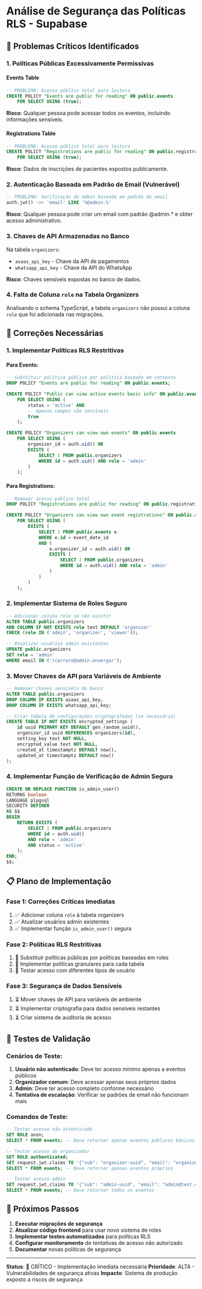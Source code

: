 # Análise de Segurança das Políticas RLS - Supabase

## 🚨 Problemas Críticos Identificados

### 1. **Políticas Públicas Excessivamente Permissivas**

#### Events Table

```sql
-- PROBLEMA: Acesso público total para leitura
CREATE POLICY "Events are public for reading" ON public.events
    FOR SELECT USING (true);
```

**Risco**: Qualquer pessoa pode acessar todos os eventos, incluindo informações
sensíveis.

#### Registrations Table

```sql
-- PROBLEMA: Acesso público total para leitura
CREATE POLICY "Registrations are public for reading" ON public.registrations
    FOR SELECT USING (true);
```

**Risco**: Dados de inscrições de pacientes expostos publicamente.

### 2. **Autenticação Baseada em Padrão de Email (Vulnerável)**

```sql
-- PROBLEMA: Verificação de admin baseada em padrão de email
auth.jwt() ->> 'email' LIKE '%@admin.%'
```

**Risco**: Qualquer pessoa pode criar um email com padrão @admin.\* e obter
acesso administrativo.

### 3. **Chaves de API Armazenadas no Banco**

Na tabela `organizers`:

- `asaas_api_key` - Chave da API de pagamentos
- `whatsapp_api_key` - Chave da API do WhatsApp

**Risco**: Chaves sensíveis expostas no banco de dados.

### 4. **Falta de Coluna `role` na Tabela Organizers**

Analisando o schema TypeScript, a tabela `organizers` não possui a coluna `role`
que foi adicionada nas migrações.

## 🔧 Correções Necessárias

### 1. **Implementar Políticas RLS Restritivas**

#### Para Events:

```sql
-- Substituir política pública por política baseada em contexto
DROP POLICY "Events are public for reading" ON public.events;

CREATE POLICY "Public can view active events basic info" ON public.events
    FOR SELECT USING (
        status = 'active' AND
        -- Apenas campos não sensíveis
        true
    );

CREATE POLICY "Organizers can view own events" ON public.events
    FOR SELECT USING (
        organizer_id = auth.uid() OR
        EXISTS (
            SELECT 1 FROM public.organizers
            WHERE id = auth.uid() AND role = 'admin'
        )
    );
```

#### Para Registrations:

```sql
-- Remover acesso público total
DROP POLICY "Registrations are public for reading" ON public.registrations;

CREATE POLICY "Organizers can view own event registrations" ON public.registrations
    FOR SELECT USING (
        EXISTS (
            SELECT 1 FROM public.events e
            WHERE e.id = event_date_id
            AND (
                e.organizer_id = auth.uid() OR
                EXISTS (
                    SELECT 1 FROM public.organizers
                    WHERE id = auth.uid() AND role = 'admin'
                )
            )
        )
    );
```

### 2. **Implementar Sistema de Roles Seguro**

```sql
-- Adicionar coluna role se não existir
ALTER TABLE public.organizers
ADD COLUMN IF NOT EXISTS role text DEFAULT 'organizer'
CHECK (role IN ('admin', 'organizer', 'viewer'));

-- Atualizar usuários admin existentes
UPDATE public.organizers
SET role = 'admin'
WHERE email IN ('rcarraro@admin.enxergar');
```

### 3. **Mover Chaves de API para Variáveis de Ambiente**

```sql
-- Remover chaves sensíveis do banco
ALTER TABLE public.organizers
DROP COLUMN IF EXISTS asaas_api_key,
DROP COLUMN IF EXISTS whatsapp_api_key;

-- Criar tabela de configurações criptografadas (se necessário)
CREATE TABLE IF NOT EXISTS encrypted_settings (
    id uuid PRIMARY KEY DEFAULT gen_random_uuid(),
    organizer_id uuid REFERENCES organizers(id),
    setting_key text NOT NULL,
    encrypted_value text NOT NULL,
    created_at timestamptz DEFAULT now(),
    updated_at timestamptz DEFAULT now()
);
```

### 4. **Implementar Função de Verificação de Admin Segura**

```sql
CREATE OR REPLACE FUNCTION is_admin_user()
RETURNS boolean
LANGUAGE plpgsql
SECURITY DEFINER
AS $$
BEGIN
    RETURN EXISTS (
        SELECT 1 FROM public.organizers
        WHERE id = auth.uid()
        AND role = 'admin'
        AND status = 'active'
    );
END;
$$;
```

## 📋 Plano de Implementação

### Fase 1: Correções Críticas Imediatas

1. ✅ Adicionar coluna `role` à tabela organizers
2. ✅ Atualizar usuários admin existentes
3. ✅ Implementar função `is_admin_user()` segura

### Fase 2: Políticas RLS Restritivas

1. 🔄 Substituir políticas públicas por políticas baseadas em roles
2. 🔄 Implementar políticas granulares para cada tabela
3. 🔄 Testar acesso com diferentes tipos de usuário

### Fase 3: Segurança de Dados Sensíveis

1. ⏳ Mover chaves de API para variáveis de ambiente
2. ⏳ Implementar criptografia para dados sensíveis restantes
3. ⏳ Criar sistema de auditoria de acesso

## 🧪 Testes de Validação

### Cenários de Teste:

1. **Usuário não autenticado**: Deve ter acesso mínimo apenas a eventos públicos
2. **Organizador comum**: Deve acessar apenas seus próprios dados
3. **Admin**: Deve ter acesso completo conforme necessário
4. **Tentativa de escalação**: Verificar se padrões de email não funcionam mais

### Comandos de Teste:

```sql
-- Testar acesso não autenticado
SET ROLE anon;
SELECT * FROM events; -- Deve retornar apenas eventos públicos básicos

-- Testar acesso de organizador
SET ROLE authenticated;
SET request.jwt.claims TO '{"sub": "organizer-uuid", "email": "organizer@test.com"}';
SELECT * FROM events; -- Deve retornar apenas eventos próprios

-- Testar acesso admin
SET request.jwt.claims TO '{"sub": "admin-uuid", "email": "admin@test.com"}';
SELECT * FROM events; -- Deve retornar todos os eventos
```

## 🎯 Próximos Passos

1. **Executar migrações de segurança**
2. **Atualizar código frontend** para usar novo sistema de roles
3. **Implementar testes automatizados** para políticas RLS
4. **Configurar monitoramento** de tentativas de acesso não autorizado
5. **Documentar** novas políticas de segurança

---

**Status**: 🔴 CRÍTICO - Implementação imediata necessária **Prioridade**:
ALTA - Vulnerabilidades de segurança ativas **Impacto**: Sistema de produção
exposto a riscos de segurança
